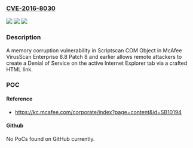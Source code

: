 ### [CVE-2016-8030](https://cve.mitre.org/cgi-bin/cvename.cgi?name=CVE-2016-8030)
![](https://img.shields.io/static/v1?label=Product&message=VirusScan%20Enterprise&color=blue)
![](https://img.shields.io/static/v1?label=Version&message=8.8%20Patch%208%20and%20earlier%20&color=brightgreen)
![](https://img.shields.io/static/v1?label=Vulnerability&message=A%20memory%20corruption%20vulnerability&color=brightgreen)

### Description

A memory corruption vulnerability in Scriptscan COM Object in McAfee VirusScan Enterprise 8.8 Patch 8 and earlier allows remote attackers to create a Denial of Service on the active Internet Explorer tab via a crafted HTML link.

### POC

#### Reference
- https://kc.mcafee.com/corporate/index?page=content&id=SB10194

#### Github
No PoCs found on GitHub currently.

